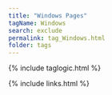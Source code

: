 ```yaml
---
title: "Windows Pages"
tagName: Windows
search: exclude
permalink: tag_Windows.html
folder: tags
---
```

{% include taglogic.html %}

{% include links.html %}
